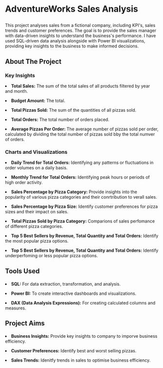 # <p>AdventureWorks Sales Analysis<p/>
</p>This project analyses sales from a fictional company, including KPI's, sales trends and customer preferences. The goal is to provide the sales manager with data-driven insights to understand the business's performance. I have used SQL-driven data analysis alongside with Power BI visualizations, providing key insights to the business to make informed decisions.<p/>

## <p> About The Project <p/>
### <p>Key Insights<p/>
**<p> <li> Total Sales:** The sum of the total sales of all products filtered by year and month.<p/>
**<p> <li> Budget Amount:** The total.<p/>
**<p> <li> Total Pizzas Sold:** The sum of the quantities of all pizzas sold.<p/>
**<p> <li> Total Orders:** The total number of orders placed.<p/>
**<p> <li> Average Pizzas Per Order:** The average number of pizzas sold per order, calculated by dividing the total number of pizzas sold bby the total numver of orders.<p/>
### <p> Charts and Visualizations <p/>
**<p> <li> Daily Trend for Total Orders:** Identifying any patterns or fluctuations in order volumes on a daily basis.<p/>
**<p> <li> Monthly Trend for Total Orders:** Identifying peak hours or periods of high order activity.<p/>
**<p> <li> Sales Percentage by Pizza Category:** Provide insights into the popularity of various pizza categories and their conrtribution to verall sales.<p/>
**<p> <li> Sales Percentage by Pizza Size:** Identify customer preferences for pizza sizes and their impact on sales.<p/>
**<p> <li> Total Pizzas Sold by Pizza Category:** Comparions of sales perfomance of different pizza categories.<p/>
**<p> <li> Top 5 Best Sellers by Revenue, Total Quantity and Total Orders:** Identify the most popular pizza options. <p/>
**<p> <li> Top 5 Best Sellers by Revenue, Total Quantity and Total Orders:** Identify underperfoming or less popular pizza options. <p/>

## <p> Tools Used <p/>
**<p> <li> SQL:** For data extraction, transformation, and analysis.<p/>
**<p> <li> Power BI:** To create interactive dashboards and visualizations.<p/>
**<p> <li> DAX (Data Analysis Expressions):** For creating calculated columns and measures.<p/>

## <p> Project Aims <p/>
**<p> <li> Business Insights:** Provide key insights to company to imporve business efficiency. <p/>
**<p> <li> Customer Preferences:** Identify best and worst selling pizzas. <p/>
**<p> <li> Sales Trends:** Idenitfy trends in sales to optimise business efficiency. <p/>

